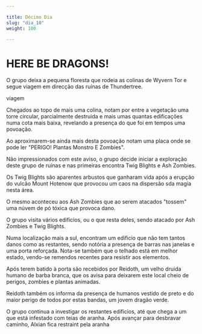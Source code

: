 ```yaml
---

title: Décimo Dia
slug: "dia_10"
weight: 100

---
```


# HERE BE DRAGONS!

O grupo deixa a pequena floresta que rodeia as colinas de Wyvern Tor e segue viagem em direcção das ruínas de Thundertree.

viagem 

Chegados ao topo de mais uma colina, notam por entre a vegetação uma torre circular, parcialmente destruida e mais umas quantas edificações numa cota mais baixa, revelando a presença do que foi em tempos uma povoação.

Ao aproximarem-se ainda mais desta povoação notam uma placa onde se pode ler "PERIGO! Plantas Monstro E Zombies".

Não impressionados com este aviso, o grupo decide iniciar a exploração deste grupo de ruínas e nas primeiras encontra Twig Blights e Ash Zombies.

Os Twig Blights são aparentes arbustos que ganharam vida após a erupção do vulcão Mount Hotenow que provocou um caos na dispersão sda magia nesta área. 

O mesmo aconteceu aos Ash Zombies que ao serem atacados "tossem" uma núvem de pó tóxica que provoca dano.

O grupo visita vários edificios, ou o que resta deles, sendo atacado por Ash Zombies e Twig Blights.

Numa localização mais a sul, encontram um edificio que não tem tantos danos como as restantes, sendo notória a presença de barras nas janelas e uma porta reforçada. Nota-se também que o telhado está em melhor estado, vendo-se remendos recentes para resistir aos elementos.

Após terem batido à porta são recebidos por Reidoth, um velho druida humano de barba branca, que os avisa para deixarem este local cheio de perigos, zombies e plantas animadas.

Reidoth também os informa da presença de humanos vestido de preto e do maior perigo de todos por estas bandas, um jovem dragão verde.

O grupo continua a investigar os restantes edificios, até que chega a um que está infestado com teias de aranha. Após avançar para desbravar caminho, Alxian fica restraint pela aranha